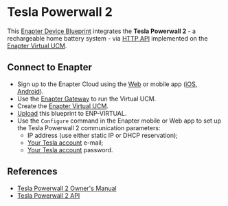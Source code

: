 # Tesla Powerwall 2

This [Enapter Device Blueprint](https://github.com/Enapter/wip-marketplace#blue_book-enapter-device-blueprints) integrates the **Tesla Powerwall 2** - a rechargeable home battery system - via [HTTP API](https://developers.enapter.com/docs/reference/vucm/http) implemented on the [Enapter Virtual UCM](https://handbook.enapter.com/software/software.html#%F0%9F%92%8E-virtual-ucm).

## Connect to Enapter

- Sign up to the Enapter Cloud using the [Web](https://cloud.enapter.com/) or mobile app ([iOS](https://apps.apple.com/app/id1388329910), [Android](https://play.google.com/store/apps/details?id=com.enapter&hl=en)).
- Use the [Enapter Gateway](https://handbook.enapter.com/software/gateway/2.0.0/setup/) to run the Virtual UCM.
- Create the [Enapter Virtual UCM](https://handbook.enapter.com/software/software.html#%F0%9F%92%8E-virtual-ucm).
- [Upload](https://developers.enapter.com/docs/tutorial/uploading-blueprint/) this blueprint to ENP-VIRTUAL.
- Use the `Configure` command in the Enapter mobile or Web app to set up the Tesla Powerwall 2 communication parameters:
  - IP address (use either static IP or DHCP reservation);
  - [Your Tesla account](https://www.tesla.com/teslaaccount) e-mail;
  - [Your Tesla account](https://www.tesla.com/teslaaccount) password.

## References

- [Tesla Powerwall 2 Owner's Manual](https://tesla-cdn.thron.com/delivery/public/document/tesla/94bd53b8-9297-40ad-b190-b97d0abcb520/bvlatuR/WEB/powerwall-2-ac-owners-manual-en-na)
- [Tesla Powerwall 2 API](https://github.com/vloschiavo/powerwall2)
